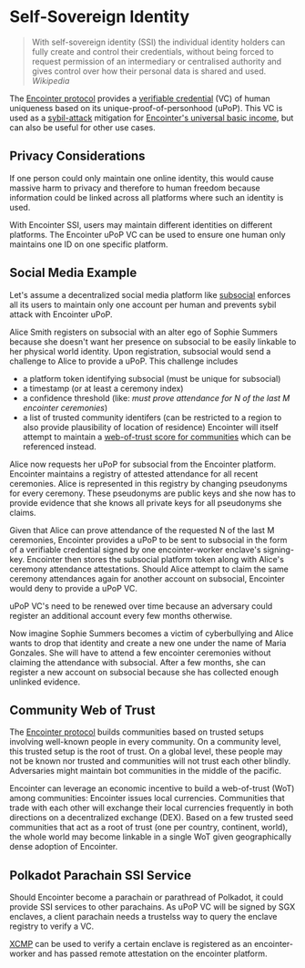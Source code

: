 # Self-Sovereign Identity

> With self-sovereign identity (SSI) the individual identity holders can fully create and control their credentials, without being forced to request permission of an intermediary or centralised authority and gives control over how their personal data is shared and used. *Wikipedia*

The [Encointer protocol](./protocol.md) provides a [verifiable credential](https://www.w3.org/TR/vc-data-model/#what-is-a-verifiable-credential) (VC) of human uniqueness based on its unique-proof-of-personhood (uPoP). This VC is used as a [sybil-attack](https://en.wikipedia.org/wiki/Sybil_attack) mitigation for [Encointer's universal basic income](./economics-ubi.md), but can also be useful for other use cases.

## Privacy Considerations

If one person could only maintain one online identity, this would cause massive harm to privacy and therefore to human freedom because information could be linked across all platforms where such an identity is used. 

With Encointer SSI, users may maintain different identities on different platforms. The Encointer uPoP VC can be used to ensure one human only maintains one ID on one specific platform.

## Social Media Example

Let's assume a decentralized social media platform like [subsocial](https://subsocial.network/) enforces all its users to maintain only one account per human and prevents sybil attack with Encointer uPoP.

Alice Smith registers on subsocial with an alter ego of Sophie Summers because she doesn't want her presence on subsocial to be easily linkable to her physical world identity. Upon registration, subsocial would send a challenge to Alice to provide a uPoP. This challenge includes 

  * a platform token identifying subsocial (must be unique for subsocial)
  * a timestamp (or at least a ceremony index)
  * a confidence threshold (like: *must prove attendance for N of the last M encointer ceremonies*)
  * a list of trusted community identifers (can be restricted to a region to also provide plausibility of location of residence) Encointer will itself attempt to maintain a [web-of-trust score for communities](#Community-Web-of-Trust) which can be referenced instead.

Alice now requests her uPoP for subsocial from the Encointer platform. Encointer maintains a registry of attested attendance for all recent ceremonies. Alice is represented in this registry by changing pseudonyms for every ceremony. These pseudonyms are public keys and she now has to provide evidence that she knows all private keys for all pseudonyms she claims. 

Given that Alice can prove attendance of the requested N of the last M ceremonies, Encointer provides a uPoP to be sent to subsocial in the form of a verifiable credential signed by one encointer-worker enclave's signing-key. Encointer then stores the subsocial platform token along with Alice's ceremony attendance attestations. Should Alice attempt to claim the same ceremony attendances again for another account on subsocial, Encointer would deny to provide a uPoP VC.

uPoP VC's need to be renewed over time because an adversary could register an additional account every few months otherwise.

Now imagine Sophie Summers becomes a victim of cyberbullying and Alice wants to drop that identity and create a new one under the name of Maria Gonzales. She will have to attend a few encointer ceremonies without claiming the attendance with subsocial. After a few months, she can register a new account on subsocial because she has collected enough unlinked evidence.

## Community Web of Trust

The [Encointer protocol](./protocol.md) builds communities based on trusted setups involving well-known people in every community. On a community level, this trusted setup is the root of trust. On a global level, these people may not be known nor trusted and communities will not trust each other blindly. Adversaries might maintain bot communities in the middle of the pacific. 

Encointer can leverage an economic incentive to build a web-of-trust (WoT) among communities: Encointer issues local currencies. Communities that trade with each other will exchange their local currencies frequently in both directions on a decentralized exchange (DEX). Based on a few trusted seed communities that act as a root of trust (one per country, continent, world), the whole world may become linkable in a single WoT given geographically dense adoption of Encointer.

## Polkadot Parachain SSI Service

Should Encointer become a parachain or parathread of Polkadot, it could provide SSI services to other parachains. As uPoP VC will be signed by SGX enclaves, a client parachain needs a trustelss way to query the enclave registry to verify a VC.

[XCMP](https://wiki.polkadot.network/docs/en/learn-crosschain) can be used to verify a certain enclave is registered as an encointer-worker and has passed remote attestation on the encointer platform.

